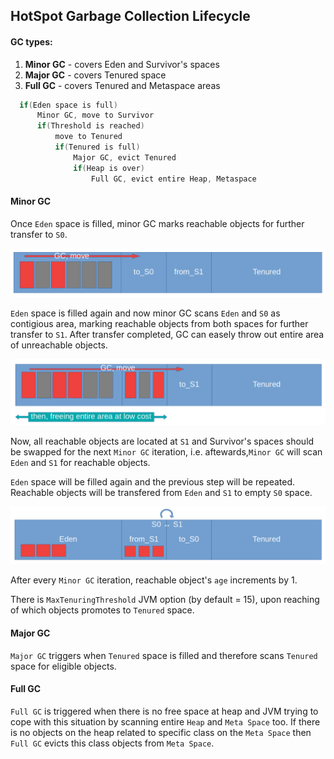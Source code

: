 ## HotSpot Garbage Collection Lifecycle

#### GC types:

1. **Minor GC** - covers Eden and Survivor's spaces
2. **Major GC** - covers Tenured space
3. **Full GC** - covers Tenured and Metaspace areas

```java
  if(Eden space is full)
      Minor GC, move to Survivor
      if(Threshold is reached)
          move to Tenured
          if(Tenured is full)
              Major GC, evict Tenured
              if(Heap is over)
                  Full GC, evict entire Heap, Metaspace
```

#### Minor GC

Once `Eden` space is filled, minor GC marks reachable objects for further transfer to `S0`.

<img src="assets/gc_1.png">

`Eden` space is filled again and now minor GC scans `Eden` and `S0` as contigious area, marking reachable objects from both spaces for further transfer to `S1`.
After transfer completed, GC can easely throw out entire area of unreachable objects.

<img src="assets/gc_2.png">

Now, all reachable objects are located at `S1` and Survivor's spaces should be swapped for the next `Minor GC` iteration, i.e. aftewards,`Minor GC` will scan `Eden` and `S1` for reachable objects.

`Eden` space will be filled again and the previous step will be repeated. Reachable objects will be transfered from `Eden` and `S1` to empty `S0` space.

<img src="assets/gc_3.png">

After every `Minor GC` iteration, reachable object's `age` increments by 1.

There is `MaxTenuringThreshold` JVM option (by default = 15), upon reaching of which objects promotes to `Tenured` space.

#### Major GC

`Major GC` triggers when `Tenured` space is filled and therefore scans `Tenured` space for eligible objects.

#### Full GC

`Full GC` is triggered when there is no free space at heap and JVM trying to cope with this situation by scanning entire `Heap` and `Meta Space` too. If there is no objects on the heap related to specific class on the `Meta Space` then `Full GC` evicts this class objects from `Meta Space`.
